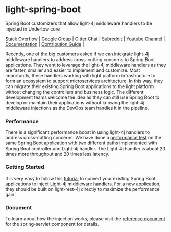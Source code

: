 # light-spring-boot
Spring Boot customizers that allow light-4j middleware handlers to be injected in Undertow core

[Stack Overflow](https://stackoverflow.com/questions/tagged/light-4j) |
[Google Group](https://groups.google.com/forum/#!forum/light-4j) |
[Gitter Chat](https://gitter.im/networknt/light-4j) |
[Subreddit](https://www.reddit.com/r/lightapi/) |
[Youtube Channel](https://www.youtube.com/channel/UCHCRMWJVXw8iB7zKxF55Byw) |
[Documentation](https://doc.networknt.com/style/light-spring-boot/) |
[Contribution Guide](https://doc.networknt.com/contribute/) |

Recently, one of the big customers asked if we can integrate light-4j middleware handlers to address cross-cutting concerns to Spring Boot applications. They want to leverage the light-4j middleware handlers as they are faster, smaller and easier to implement and customize. Most importantly, these handlers working with light platform infrastructure to form an ecosystem to support microservices architecture. In this way, they can migrate their existing Spring Boot applications to the light platform without changing the controllers and business logic. The different development teams welcome the idea as they can still use Spring Boot to develop or maintain their applications without knowing the light-4j middleware injections as the DevOps team handles it in the pipeline.


### Performance

There is a significant performance boost in using light-4j handlers to address cross-cutting concerns. We have done a [performance test](https://doc.networknt.com/benchmark/spring-boot/) on the same Spring Boot application with two different paths implemented with Spring Boot controller and Light-4j handler. The Light-4j handler is about 20 times more throughput and 20 times less latency.

### Getting Started

It is very easy to follow this [tutorial](https://doc.networknt.com/tutorial/springboot/servlet/) to convert your existing Spring Boot applications to inject Light-4j middleware handlers. For a new application, they should be built on light-rest-4j directly to maximize the performance gain.


### Document

To learn about how the injection works, please visit the [reference document](https://doc.networknt.com/style/light-spring-boot/servlet/) for the spring-servlet component for details.
